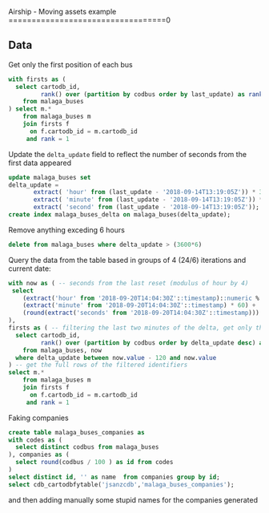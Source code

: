 Airship - Moving assets example
==================================0

## Data

Get only the first position of each bus

```sql
with firsts as (
  select cartodb_id,
         rank() over (partition by codbus order by last_update) as rank
    from malaga_buses
) select m.*
    from malaga_buses m
    join firsts f
      on f.cartodb_id = m.cartodb_id
     and rank = 1
```

Update the `delta_update` field to reflect the number of seconds from the first data appeared

```sql
update malaga_buses set
delta_update = 
	   extract( 'hour' from (last_update - '2018-09-14T13:19:05Z')) * 3600 + 
       extract( 'minute' from (last_update - '2018-09-14T13:19:05Z')) * 60 +
       extract( 'second' from (last_update - '2018-09-14T13:19:05Z'));
create index malaga_buses_delta on malaga_buses(delta_update);
```

Remove anything exceding 6 hours

```sql
delete from malaga_buses where delta_update > (3600*6)
```

Query the data from the table based in groups of 4 (24/6) iterations and current date:

```sql
with now as ( -- seconds from the last reset (modulus of hour by 4)
 select 
  	(extract('hour' from '2018-09-20T14:04:30Z'::timestamp)::numeric % 4 ) * 3600 + 
    (extract('minute' from '2018-09-20T14:04:30Z'::timestamp) * 60) + 
    (round(extract('seconds' from '2018-09-20T14:04:30Z'::timestamp))) as value 
),
firsts as ( -- filtering the last two minutes of the delta, get only the identifiers of the first occurrence
  select cartodb_id,
         rank() over (partition by codbus order by delta_update desc) as rank
    from malaga_buses, now
  where delta_update between now.value - 120 and now.value
) -- get the full rows of the filtered identifiers
select m.*
    from malaga_buses m
    join firsts f
      on f.cartodb_id = m.cartodb_id
     and rank = 1
```

Faking companies

```sql
create table malaga_buses_companies as 
with codes as (
  select distinct codbus from malaga_buses 
), companies as (
  select round(codbus / 100 ) as id from codes
)
select distinct id, '' as name  from companies group by id;
select cdb_cartodbfytable('jsanzcdb','malaga_buses_companies');
```

and then adding manually some stupid names for the companies generated